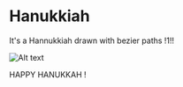 Hanukkiah
=========

It's a Hannukkiah drawn with bezier paths !1!!

![Alt text](http://s12.postimg.org/jnrljp9jx/Screen_Shot_2014_12_16_at_23_59_21.png)

HAPPY HANUKKAH !

